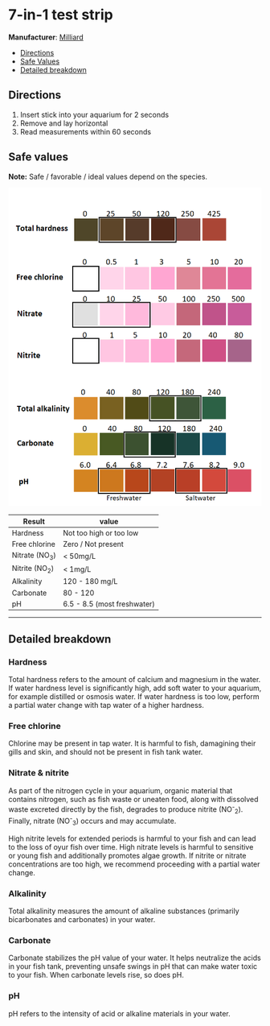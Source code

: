 # 7-in-1 test strip

**Manufacturer**: [Milliard](https://www.milliardbrands.com/) 

* [Directions](#Directions)
* [Safe Values](#Safe-values)
* [Detailed breakdown](#Detailed-breakdown)

## Directions
1. Insert stick into your aquarium for 2 seconds
1. Remove and lay horizontal
1. Read measurements within 60 seconds

## Safe values

**Note:** Safe / favorable / ideal values depend on the species.

![Milliard 7-in-1 test result colors](images/milliard/milliard_7in1test.png)

| Result             | value                       |
|--------------------|-----------------------------|
| Hardness | Not too high or too low     |
| Free chlorine | Zero / Not present          |
| Nitrate (NO<sub>3</sub>) | < 50mg/L              |
| Nitrite (NO<sub>2</sub>) | < 1mg/L               |
| Alkalinity | 120 - 180 mg/L              |
| Carbonate | 80 - 120                    |
| pH | 6.5 - 8.5 (most freshwater) |

---

## Detailed breakdown

### Hardness

Total hardness refers to the amount of calcium and magnesium in the water. If water hardness level is significantly high, add soft water to your aquarium, for example distilled or osmosis water. If water hardness is too low, perform a partial water change with tap water of a higher hardness.

### Free chlorine

Chlorine may be present in tap water. It is harmful to fish, damagining their gills and skin, and should not be present in fish tank water.

### Nitrate & nitrite

As part of the nitrogen cycle in your aquarium, organic material that contains nitrogen, such as fish waste or uneaten food, along with dissolved waste excreted directly by the fish, degrades to produce nitrite (NO<sup>-</sup><sub>2</sub>). Finally, nitrate (NO<sup>-</sup><sub>3</sub>) occurs and may accumulate.

High nitrite levels for extended periods is harmful to your fish and can lead to the loss of oyur fish over time. High nitrate levels is harmful to sensitive or young fish and additionally promotes algae growth. If nitrite or nitrate concentrations are too high, we recommend proceeding with a partial water change.

### Alkalinity

Total alkalinity measures the amount of alkaline substances (primarily bicarbonates and carbonates) in your water.

### Carbonate

Carbonate stabilizes the pH value of your water. It helps neutralize the acids in your fish tank, preventing unsafe swings in pH that can make water toxic to your fish. When carbonate levels rise, so does pH.

### pH

pH refers to the intensity of acid or alkaline materials in your water.
